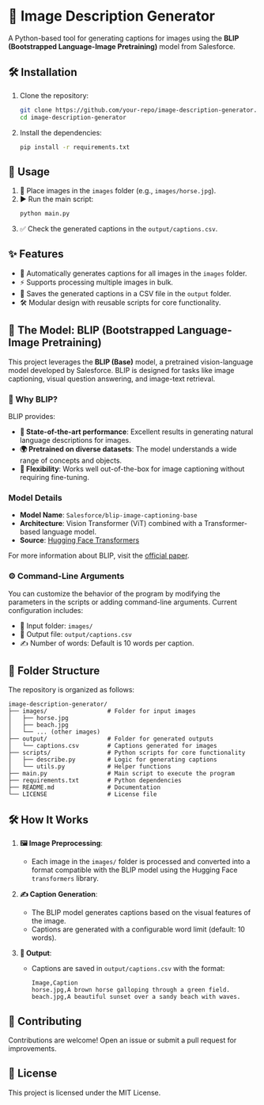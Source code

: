 
# 🌟 Image Description Generator

A Python-based tool for generating captions for images using the **BLIP (Bootstrapped Language-Image Pretraining)** model from Salesforce.

## 🛠️ Installation

1. Clone the repository:
    ```bash
    git clone https://github.com/your-repo/image-description-generator.git
    cd image-description-generator
    ```

2. Install the dependencies:
    ```bash
    pip install -r requirements.txt
    ```

## 🚀 Usage

1. 📂 Place images in the `images` folder (e.g., `images/horse.jpg`).
2. ▶️ Run the main script:
    ```bash
    python main.py
    ```
3. ✅ Check the generated captions in the `output/captions.csv`.


## ✨ Features
- 📂 Automatically generates captions for all images in the `images` folder.
- ⚡ Supports processing multiple images in bulk.
- 📄 Saves the generated captions in a CSV file in the `output` folder.
- 🛠️ Modular design with reusable scripts for core functionality.

## 🤖 The Model: BLIP (Bootstrapped Language-Image Pretraining)
This project leverages the **BLIP (Base)** model, a pretrained vision-language model developed by Salesforce. BLIP is designed for tasks like image captioning, visual question answering, and image-text retrieval.

### 🔎 Why BLIP?
BLIP provides:
- **🚀 State-of-the-art performance**: Excellent results in generating natural language descriptions for images.
- **🌍 Pretrained on diverse datasets**: The model understands a wide range of concepts and objects.
- **🔧 Flexibility**: Works well out-of-the-box for image captioning without requiring fine-tuning.

### Model Details
- **Model Name**: `Salesforce/blip-image-captioning-base`
- **Architecture**: Vision Transformer (ViT) combined with a Transformer-based language model.
- **Source**: [Hugging Face Transformers](https://huggingface.co/Salesforce/blip-image-captioning-base)

For more information about BLIP, visit the [official paper](https://arxiv.org/abs/2201.12086).

### ⚙️ Command-Line Arguments
You can customize the behavior of the program by modifying the parameters in the scripts or adding command-line arguments. Current configuration includes:
- 📁 Input folder: `images/`
- 📄 Output file: `output/captions.csv`
- ✍️ Number of words: Default is 10 words per caption.

## 📂 Folder Structure

The repository is organized as follows:

```
image-description-generator/
├── images/                 # Folder for input images
│   ├── horse.jpg
│   ├── beach.jpg
│   └── ... (other images)
├── output/                 # Folder for generated outputs
│   └── captions.csv        # Captions generated for images
├── scripts/                # Python scripts for core functionality
│   ├── describe.py         # Logic for generating captions
│   └── utils.py            # Helper functions
├── main.py                 # Main script to execute the program
├── requirements.txt        # Python dependencies
├── README.md               # Documentation
└── LICENSE                 # License file
```

## 🛠️ How It Works

1. **🖼️ Image Preprocessing**:
    - Each image in the `images/` folder is processed and converted into a format compatible with the BLIP model using the Hugging Face `transformers` library.
    
2. **✍️ Caption Generation**:
    - The BLIP model generates captions based on the visual features of the image.
    - Captions are generated with a configurable word limit (default: 10 words).

3. **📄 Output**:
    - Captions are saved in `output/captions.csv` with the format:
      ```
      Image,Caption
      horse.jpg,A brown horse galloping through a green field.
      beach.jpg,A beautiful sunset over a sandy beach with waves.
      ```

## 🤝 Contributing

Contributions are welcome! Open an issue or submit a pull request for improvements.

## 📜 License

This project is licensed under the MIT License.
